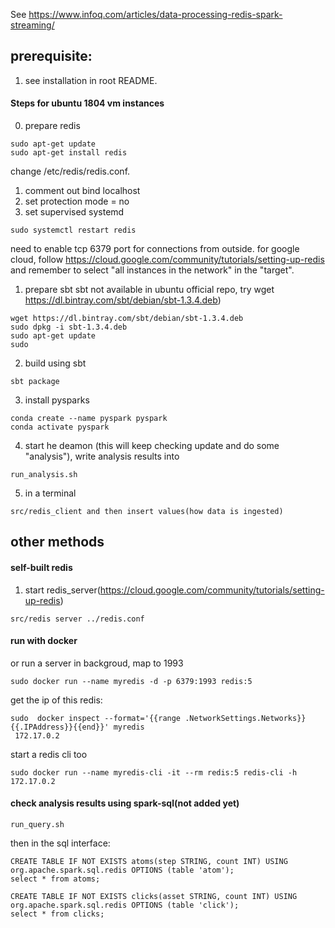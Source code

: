 See https://www.infoq.com/articles/data-processing-redis-spark-streaming/

## prerequisite:
1. see  installation in root README.


#### Steps for ubuntu 1804 vm instances
0. prepare redis 

  ```
  sudo apt-get update
  sudo apt-get install redis
  ```

  change /etc/redis/redis.conf.

  1. comment out bind localhost
  2. set protection mode = no
  3. set supervised systemd

  ```
  sudo systemctl restart redis
  ```

  need to enable tcp 6379 port for connections from outside.
  for google cloud, follow https://cloud.google.com/community/tutorials/setting-up-redis and remember to select "all instances in the network" in the "target".

1. prepare sbt 
  sbt not available in ubuntu official repo, try wget https://dl.bintray.com/sbt/debian/sbt-1.3.4.deb)
  ```
  wget https://dl.bintray.com/sbt/debian/sbt-1.3.4.deb
  sudo dpkg -i sbt-1.3.4.deb
  sudo apt-get update
  sudo
  ```

2. build using sbt
  ```
  sbt package
  ```

3. install pysparks
  ```
  conda create --name pyspark pyspark
  conda activate pyspark
  ```

4. start he deamon (this will keep checking update and do some "analysis"), write analysis results into 
  ```
  run_analysis.sh
  ```

5. in a terminal 
```
src/redis_client and then insert values(how data is ingested)
```



## other methods

#### self-built redis

1. start redis_server(https://cloud.google.com/community/tutorials/setting-up-redis)
```
src/redis server ../redis.conf
```

#### run with docker

or  run a server in backgroud, map to 1993
```
sudo docker run --name myredis -d -p 6379:1993 redis:5
```

get the ip of this redis:
```
sudo  docker inspect --format='{{range .NetworkSettings.Networks}}{{.IPAddress}}{{end}}' myredis
 172.17.0.2
```

start a redis cli too
```
sudo docker run --name myredis-cli -it --rm redis:5 redis-cli -h 172.17.0.2
```


#### check analysis results using spark-sql(not added yet)

```
run_query.sh
```

then in the sql interface:
```
CREATE TABLE IF NOT EXISTS atoms(step STRING, count INT) USING org.apache.spark.sql.redis OPTIONS (table 'atom');
select * from atoms;
```
```
CREATE TABLE IF NOT EXISTS clicks(asset STRING, count INT) USING org.apache.spark.sql.redis OPTIONS (table 'click');
select * from clicks;
```


